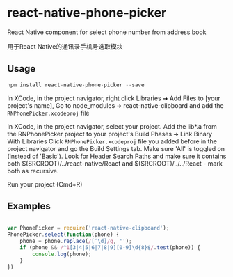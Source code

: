 # react-native-phone-picker

React Native component for select phone number from address book

用于React Native的通讯录手机号选取模块

## Usage

```javascript
npm install react-native-phone-picker --save
```

In XCode, in the project navigator, right click Libraries ➜ Add Files to [your project's name], Go to node_modules ➜ react-native-clipboard and add the `RNPhonePicker.xcodeproj` file

In XCode, in the project navigator, select your project. Add the lib*.a from the RNPhonePicker project to your project's Build Phases ➜ Link Binary With Libraries Click `RNPhonePicker.xcodeproj` file you added before in the project navigator and go the Build Settings tab. Make sure 'All' is toggled on (instead of 'Basic'). Look for Header Search Paths and make sure it contains  both $(SRCROOT)/../react-native/React and $(SRCROOT)/../../React - mark both as recursive.

Run your project (Cmd+R)

## Examples

```javascript

var PhonePicker = require('react-native-clipboard');
PhonePicker.select(function(phone) {
    phone = phone.replace(/[^\d]/g, '');
    if (phone && /^1[3|4|5|6|7|8|9][0-9]\d{8}$/.test(phone)) {
        console.log(phone);
    }
})
```

